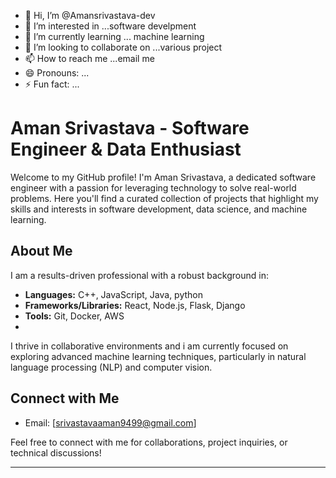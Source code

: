 - 👋 Hi, I’m @Amansrivastava-dev
- 👀 I’m interested in ...software develpment
- 🌱 I’m currently learning ... machine learning
- 💞️ I’m looking to collaborate on ...various project
- 📫 How to reach me ...email me
- 😄 Pronouns: ...
- ⚡ Fun fact: ...

# Aman Srivastava - Software Engineer & Data Enthusiast

Welcome to my GitHub profile! I'm Aman Srivastava, a dedicated software engineer with a passion for leveraging technology to solve real-world problems. Here you'll find a curated collection of projects that highlight my skills and interests in software development, data science, and machine learning.

## About Me

I am a results-driven professional with a robust background in:
- **Languages:** C++, JavaScript, Java, python
- **Frameworks/Libraries:** React, Node.js, Flask, Django
- **Tools:** Git, Docker, AWS
- 
I thrive in collaborative environments and i am currently focused on exploring advanced machine learning techniques, particularly in natural language processing (NLP) and computer vision.






## Connect with Me


- Email: [srivastavaaman9499@gmail.com]

Feel free to connect with me for collaborations, project inquiries, or technical discussions!


---



